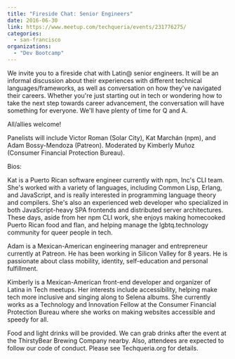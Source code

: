 ```yaml
---
title: "Fireside Chat: Senior Engineers"
date: 2016-06-30
link: https://www.meetup.com/techqueria/events/231776275/
categories:
  - san-francisco
organizations:
  - "Dev Bootcamp"
---
```


We invite you to a fireside chat with Latin@ senior engineers. It will be an informal discussion about their experiences with different technical languages/frameworks, as well as conversation on how they've navigated their careers. Whether you're just starting out in tech or wondering how to take
the next step towards career advancement, the conversation will have something for everyone. We'll have plenty of time for Q and A.

All/allies welcome!

Panelists will include Victor Roman (Solar City), Kat Marchán (npm), and Adam Bossy-Mendoza (Patreon). Moderated by Kimberly Muñoz (Consumer Financial Protection Bureau).

Bios:

Kat is a Puerto Rican software engineer currently with npm, Inc's CLI team. She's worked with a variety of languages, including Common Lisp, Erlang, and JavaScript, and is really interested in programming language theory and compilers. She's also an experienced web developer who specialized in both
JavaScript-heavy SPA frontends and distributed server architectures. These days, aside from her npm CLI work, she enjoys making homecooked Puerto Rican food and flan, and helping manage the lgbtq.technology community for queer people in tech.

Adam is a Mexican-American engineering manager and entrepreneur currently at Patreon. He has been working in Silicon Valley for 8 years. He is passionate about class mobility, identity, self-education and personal fulfillment.

Kimberly is a Mexican-American front-end developer and organizer of Latina in Tech meetups. Her interests include accessibility, helping make tech more inclusive and singing along to Selena albums. She currently works as a Technology and Innovation Fellow at the Consumer Financial Protection Bureau
where she works on making websites accessible and speedy for all.

Food and light drinks will be provided. We can grab drinks after the event at the ThirstyBear Brewing Company nearby. Also, attendees are expected to follow our code of conduct. Please see Techqueria.org for details.
